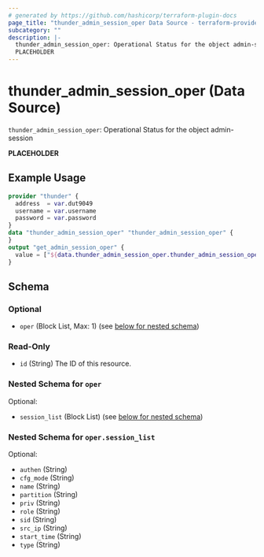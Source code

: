```yaml
---
# generated by https://github.com/hashicorp/terraform-plugin-docs
page_title: "thunder_admin_session_oper Data Source - terraform-provider-thunder"
subcategory: ""
description: |-
  thunder_admin_session_oper: Operational Status for the object admin-session
  PLACEHOLDER
---
```


# thunder_admin_session_oper (Data Source)

`thunder_admin_session_oper`: Operational Status for the object admin-session

__PLACEHOLDER__

## Example Usage

```terraform
provider "thunder" {
  address  = var.dut9049
  username = var.username
  password = var.password
}
data "thunder_admin_session_oper" "thunder_admin_session_oper" {
}
output "get_admin_session_oper" {
  value = ["${data.thunder_admin_session_oper.thunder_admin_session_oper}"]
}
```

<!-- schema generated by tfplugindocs -->
## Schema

### Optional

- `oper` (Block List, Max: 1) (see [below for nested schema](#nestedblock--oper))

### Read-Only

- `id` (String) The ID of this resource.

<a id="nestedblock--oper"></a>
### Nested Schema for `oper`

Optional:

- `session_list` (Block List) (see [below for nested schema](#nestedblock--oper--session_list))

<a id="nestedblock--oper--session_list"></a>
### Nested Schema for `oper.session_list`

Optional:

- `authen` (String)
- `cfg_mode` (String)
- `name` (String)
- `partition` (String)
- `priv` (String)
- `role` (String)
- `sid` (String)
- `src_ip` (String)
- `start_time` (String)
- `type` (String)


